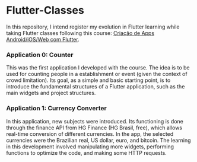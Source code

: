 # Flutter-Classes

In this repository, I intend register my evolution in Flutter learning while taking Flutter classes following this course: [Criação de Apps Android/iOS/Web com Flutter](https://www.udemy.com/course/curso-completo-flutter-app-android-ios/). 

<h3>Application 0: Counter</h3>

This was the first application I developed with the course. The idea is to be used for counting people in a establishment or event (given the context of crowd limitation). Its goal, as a simple and basic starting point, is to introduce the fundamental structures of a Flutter application, such as the main widgets and project structures.

<h3>Application 1: Currency Converter</h3>

In this application, new subjects were introduced. Its functioning is done through the finance API from HG Finance (HG Brasil, free), which allows real-time conversion of different currencies. In the app, the selected currencies were the Brazilian real, US dollar, euro, and bitcoin. The learning in this development involved manipulating more widgets, performing functions to optimize the code, and making some HTTP requests.
